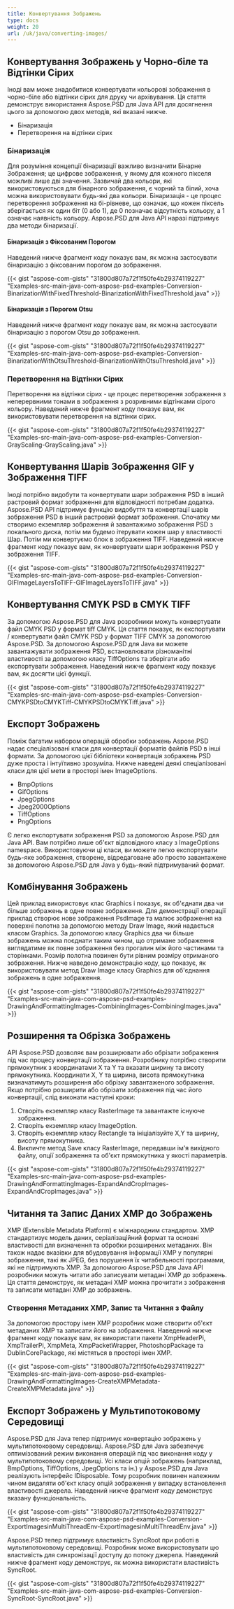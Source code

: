 ```yaml
---
title: Конвертування Зображень
type: docs
weight: 20
url: /uk/java/converting-images/
---
```


## **Конвертування Зображень у Чорно-біле та Відтінки Сірих**
Іноді вам може знадобитися конвертувати кольорові зображення в чорно-біле або відтінки сірих для друку чи архівування. Ця стаття демонструє використання Aspose.PSD для Java API для досягнення цього за допомогою двох методів, які вказані нижче.

- Бінаризація
- Перетворення на відтінки сірих

### **Бінаризація**
Для розуміння концепції бінаризації важливо визначити Бінарне Зображення; це цифрове зображення, у якому для кожного пікселя можливі лише дві значення. Зазвичай два кольори, які використовуються для бінарного зображення, є чорний та білий, хоча можна використовувати будь-які два кольори. Бінаризація - це процес перетворення зображення на бі-рівневе, що означає, що кожен піксель зберігається як один біт (0 або 1), де 0 позначає відсутність кольору, а 1 означає наявність кольору. Aspose.PSD для Java API наразі підтримує два методи бінаризації.

#### **Бінаризація з Фіксованим Порогом**
Наведений нижче фрагмент коду показує вам, як можна застосувати бінаризацію з фіксованим порогом до зображення.

{{< gist "aspose-com-gists" "31800d807a72f1f50fe4b29374119227" "Examples-src-main-java-com-aspose-psd-examples-Conversion-BinarizationWithFixedThreshold-BinarizationWithFixedThreshold.java" >}}

#### **Бінаризація з Порогом Otsu**
Наведений нижче фрагмент коду показує вам, як можна застосувати бінаризацію з порогом Otsu до зображення.

{{< gist "aspose-com-gists" "31800d807a72f1f50fe4b29374119227" "Examples-src-main-java-com-aspose-psd-examples-Conversion-BinarizationWithOtsuThreshold-BinarizationWithOtsuThreshold.java" >}}

### **Перетворення на Відтінки Сірих**
Перетворення на відтінки сірих - це процес перетворення зображення з неперервними тонами в зображення з розривними відтінками сірого кольору. Наведений нижче фрагмент коду показує вам, як використовувати перетворення на відтінки сірих.

{{< gist "aspose-com-gists" "31800d807a72f1f50fe4b29374119227" "Examples-src-main-java-com-aspose-psd-examples-Conversion-GrayScaling-GrayScaling.java" >}}

## **Конвертування Шарів Зображення GIF у Зображення TIFF**
Іноді потрібно видобути та конвертувати шари зображення PSD в інший растровий формат зображення для відповідності потребам додатка. Aspose.PSD API підтримує функцію видобуття та конвертації шарів зображення PSD в інший растровий формат зображення. Спочатку ми створимо екземпляр зображення й завантажимо зображення PSD з локального диска, потім ми будемо ітерувати кожен шар у властивості Шар. Потім ми конвертуємо блок в зображення TIFF. Наведений нижче фрагмент коду показує вам, як конвертувати шари зображення PSD у зображення TIFF.

{{< gist "aspose-com-gists" "31800d807a72f1f50fe4b29374119227" "Examples-src-main-java-com-aspose-psd-examples-Conversion-GIFImageLayersToTIFF-GIFImageLayersToTIFF.java" >}}

## **Конвертування CMYK PSD в CMYK TIFF**
За допомогою Aspose.PSD для Java розробники можуть конвертувати файл CMYK PSD у формат tiff CMYK. Ця стаття показує, як експортувати / конвертувати файл CMYK PSD у формат TIFF CMYK за допомогою Aspose.PSD. За допомогою Aspose.PSD для Java ви можете завантажувати зображення PSD, встановлювати різноманітні властивості за допомогою класу TiffOptions та зберігати або експортувати зображення. Наведений нижче фрагмент коду показує вам, як досягти цієї функції.

{{< gist "aspose-com-gists" "31800d807a72f1f50fe4b29374119227" "Examples-src-main-java-com-aspose-psd-examples-Conversion-CMYKPSDtoCMYKTiff-CMYKPSDtoCMYKTiff.java" >}}

## **Експорт Зображень**
Поміж багатим набором операцій обробки зображень Aspose.PSD надає спеціалізовані класи для конвертації форматів файлів PSD в інші формати. За допомогою цієї бібліотеки конвертація зображень PSD дуже проста і інтуїтивно зрозуміла. Нижче наведені деякі спеціалізовані класи для цієї мети в просторі імен ImageOptions.

- BmpOptions
- GifOptions
- JpegOptions
- Jpeg2000Options
- TiffOptions
- PngOptions

Є легко експортувати зображення PSD за допомогою Aspose.PSD для Java API. Вам потрібно лише об'єкт відповідного класу з ImageOptions namespace. Використовуючи ці класи, ви можете легко експортувати будь-яке зображення, створене, відредаговане або просто завантажене за допомогою Aspose.PSD для Java у будь-який підтримуваний формат.

## **Комбінування Зображень**
Цей приклад використовує клас Graphics і показує, як об'єднати два чи більше зображень в одне повне зображення. Для демонстрації операції приклад створює нове зображення PsdImage та малює зображення на поверхні полотна за допомогою методу Draw Image, який надається класом Graphics. За допомогою класу Graphics два чи більше зображень можна поєднати таким чином, що отримане зображення виглядатиме як повне зображення без прогалин між його частинами та сторінками. Розмір полотна повинен бути рівним розміру отриманого зображення. Нижче наведено демонстрацію коду, що показує, як використовувати метод Draw Image класу Graphics для об'єднання зображень в одне зображення.

{{< gist "aspose-com-gists" "31800d807a72f1f50fe4b29374119227" "Examples-src-main-java-com-aspose-psd-examples-DrawingAndFormattingImages-CombiningImages-CombiningImages.java" >}}

## **Розширення та Обрізка Зображень**
API Aspose.PSD дозволяє вам розширювати або обрізати зображення під час процесу конвертації зображення. Розробнику потрібно створити прямокутник з координатами X та Y та вказати ширину та висоту прямокутника. Координати X, Y та ширина, висота прямокутника визначатимуть розширення або обрізку завантаженого зображення. Якщо потрібно розширити або обрізати зображення під час його конвертації, слід виконати наступні кроки:

1. Створіть екземпляр класу RasterImage та завантажте існуюче зображення.
1. Створіть екземпляр класу ImageOption.
1. Створіть екземпляр класу Rectangle та ініціалізуйте X,Y та ширину, висоту прямокутника.
1. Викличте метод Save класу RasterImage, передавши ім'я вихідного файлу, опції зображення та об'єкт прямокутника у якості параметрів.

{{< gist "aspose-com-gists" "31800d807a72f1f50fe4b29374119227" "Examples-src-main-java-com-aspose-psd-examples-DrawingAndFormattingImages-ExpandAndCropImages-ExpandAndCropImages.java" >}}

## **Читання та Запис Даних XMP до Зображень**
XMP (Extensible Metadata Platform) є міжнародним стандартом. XMP стандартизує модель даних, серіалізаційний формат та основні властивості для визначення та обробки розширених метаданих. Він також надає вказівки для вбудовування інформації XMP у популярні зображення, такі як JPEG, без порушення їх читабельності програмами, які не підтримують XMP. За допомогою Aspose.PSD для Java API розробники можуть читати або записувати метадані XMP до зображень. Ця стаття демонструє, як метадані XMP можна прочитати з зображення та записати метадані XMP до зображень.

### **Створення Метаданих XMP, Запис та Читання з Файлу**
За допомогою простору імен XMP розробник може створити об'єкт метаданих XMP та записати його на зображення. Наведений нижче фрагмент коду показує вам, як використати пакети XmpHeaderPi, XmpTrailerPi, XmpMeta, XmpPacketWrapper, PhotoshopPackage та DublinCorePackage, які містяться в просторі імен XMP.

{{< gist "aspose-com-gists" "31800d807a72f1f50fe4b29374119227" "Examples-src-main-java-com-aspose-psd-examples-DrawingAndFormattingImages-CreateXMPMetadata-CreateXMPMetadata.java" >}}

## **Експорт Зображень у Мультипотоковому Середовищі**
Aspose.PSD для Java тепер підтримує конвертацію зображень у мультипотоковому середовищі. Aspose.PSD для Java забезпечує оптимізований режим виконання операцій під час виконання коду у мультипотоковому середовищі. Усі класи опцій зображень (наприклад, BmpOptions, TiffOptions, JpegOptions та ін.) у Aspose.PSD для Java реалізують інтерфейс IDisposable. Тому розробник повинен належним чином видаляти об'єкт класу опцій зображення у випадку встановлення властивості джерела. Наведений нижче фрагмент коду демонструє вказану функціональність.

{{< gist "aspose-com-gists" "31800d807a72f1f50fe4b29374119227" "Examples-src-main-java-com-aspose-psd-examples-Conversion-ExportImagesinMultiThreadEnv-ExportImagesinMultiThreadEnv.java" >}}

Aspose.PSD тепер підтримує властивість SyncRoot при роботі в мультипотоковому середовищі. Розробник може використовувати цю властивість для синхронізації доступу до потоку джерела. Наведений нижче фрагмент коду демонструє, як можна використати властивість SyncRoot.

{{< gist "aspose-com-gists" "31800d807a72f1f50fe4b29374119227" "Examples-src-main-java-com-aspose-psd-examples-Conversion-SyncRoot-SyncRoot.java" >}}
